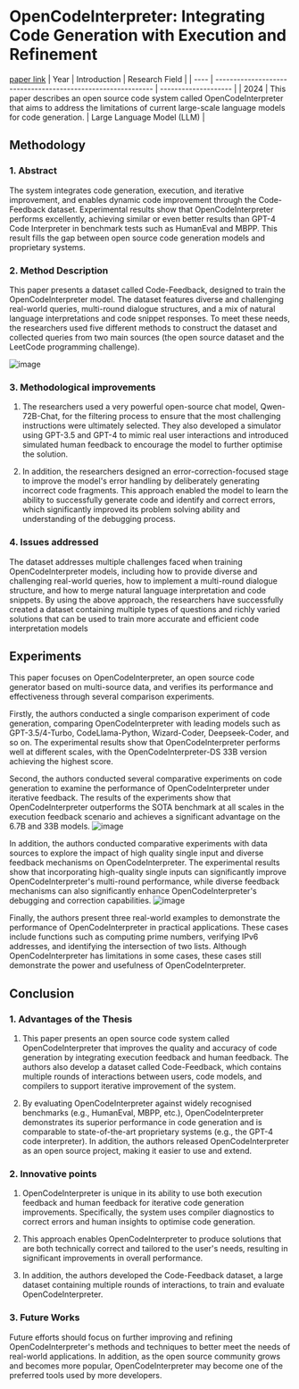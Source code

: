 # OpenCodeInterpreter: Integrating Code Generation with Execution and Refinement
[paper link](https://arxiv.org/pdf/2402.14658) 
| Year | Introduction                                                         | Research Field                 |
| ---- | ------------------------------------------------------------ | -------------------- |
| 2024 | This paper describes an open source code system called OpenCodeInterpreter that aims to address the limitations of current large-scale language models for code generation.          | Large Language Model (LLM)          |

## Methodology

### 1. Abstract
The system integrates code generation, execution, and iterative improvement, and enables dynamic code improvement through the Code-Feedback dataset. Experimental results show that OpenCodeInterpreter performs excellently, achieving similar or even better results than GPT-4 Code Interpreter in benchmark tests such as HumanEval and MBPP. This result fills the gap between open source code generation models and proprietary systems.

### 2. Method Description 
This paper presents a dataset called Code-Feedback, designed to train the OpenCodeInterpreter model. The dataset features diverse and challenging real-world queries, multi-round dialogue structures, and a mix of natural language interpretations and code snippet responses. To meet these needs, the researchers used five different methods to construct the dataset and collected queries from two main sources (the open source dataset and the LeetCode programming challenge).

![image](https://github.com/user-attachments/assets/6014e986-9c52-4a65-81db-ff824ecaa9a9)

### 3. Methodological improvements
  1. The researchers used a very powerful open-source chat model, Qwen-72B-Chat, for the filtering process to ensure that the most challenging instructions were ultimately selected. They also developed a simulator using GPT-3.5 and GPT-4 to mimic real user interactions and introduced simulated human feedback to encourage the model to further optimise the solution.

  2. In addition, the researchers designed an error-correction-focused stage to improve the model's error handling by deliberately generating incorrect code fragments. This approach enabled the model to learn the ability to successfully generate code and identify and correct errors, which significantly improved its problem solving ability and understanding of the debugging process.
     
### 4. Issues addressed 
The dataset addresses multiple challenges faced when training OpenCodeInterpreter models, including how to provide diverse and challenging real-world queries, how to implement a multi-round dialogue structure, and how to merge natural language interpretation and code snippets. By using the above approach, the researchers have successfully created a dataset containing multiple types of questions and richly varied solutions that can be used to train more accurate and efficient code interpretation models

## Experiments
This paper focuses on OpenCodeInterpreter, an open source code generator based on multi-source data, and verifies its performance and effectiveness through several comparison experiments.

Firstly, the authors conducted a single comparison experiment of code generation, comparing OpenCodeInterpreter with leading models such as GPT-3.5/4-Turbo, CodeLlama-Python, Wizard-Coder, Deepseek-Coder, and so on. The experimental results show that OpenCodeInterpreter performs well at different scales, with the OpenCodeInterpreter-DS 33B version achieving the highest score.

Second, the authors conducted several comparative experiments on code generation to examine the performance of OpenCodeInterpreter under iterative feedback. The results of the experiments show that OpenCodeInterpreter outperforms the SOTA benchmark at all scales in the execution feedback scenario and achieves a significant advantage on the 6.7B and 33B models.
![image](https://github.com/user-attachments/assets/5ccb1d9a-0d37-492a-ae8d-b44511f2f390)

In addition, the authors conducted comparative experiments with data sources to explore the impact of high quality single input and diverse feedback mechanisms on OpenCodeInterpreter. The experimental results show that incorporating high-quality single inputs can significantly improve OpenCodeInterpreter's multi-round performance, while diverse feedback mechanisms can also significantly enhance OpenCodeInterpreter's debugging and correction capabilities.
![image](https://github.com/user-attachments/assets/c92ac1d1-0798-401c-a5a5-e5f96f06e7ff)

Finally, the authors present three real-world examples to demonstrate the performance of OpenCodeInterpreter in practical applications. These cases include functions such as computing prime numbers, verifying IPv6 addresses, and identifying the intersection of two lists. Although OpenCodeInterpreter has limitations in some cases, these cases still demonstrate the power and usefulness of OpenCodeInterpreter. 

## Conclusion

### 1. Advantages of the Thesis
  1. This paper presents an open source code system called OpenCodeInterpreter that improves the quality and accuracy of code generation by integrating execution feedback and human feedback. The authors also develop a dataset called Code-Feedback, which contains multiple rounds of interactions between users, code models, and compilers to support iterative improvement of the system.
  
  2. By evaluating OpenCodeInterpreter against widely recognised benchmarks (e.g., HumanEval, MBPP, etc.), OpenCodeInterpreter demonstrates its superior performance in code generation and is comparable to state-of-the-art proprietary systems (e.g., the GPT-4 code interpreter). In addition, the authors released OpenCodeInterpreter as an open source project, making it easier to use and extend.

### 2. Innovative points
  1. OpenCodeInterpreter is unique in its ability to use both execution feedback and human feedback for iterative code generation improvements. Specifically, the system uses compiler diagnostics to correct errors and human insights to optimise code generation.
  
  2. This approach enables OpenCodeInterpreter to produce solutions that are both technically correct and tailored to the user's needs, resulting in significant improvements in overall performance.
  
  3. In addition, the authors developed the Code-Feedback dataset, a large dataset containing multiple rounds of interactions, to train and evaluate OpenCodeInterpreter.
 
### 3. Future Works
Future efforts should focus on further improving and refining OpenCodeInterpreter's methods and techniques to better meet the needs of real-world applications. In addition, as the open source community grows and becomes more popular, OpenCodeInterpreter may become one of the preferred tools used by more developers.    
